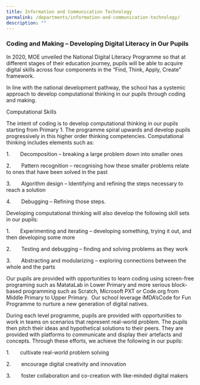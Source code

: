 ```yaml
---
title: Information and Communication Technology
permalink: /departments/information-and-communication-technology/
description: ""
---
```

### **Coding and Making – Developing Digital Literacy in Our Pupils**

In 2020, MOE unveiled the National Digital Literacy Programme so that at different stages of their education journey, pupils will be able to acquire digital skills across four components in the “Find, Think, Apply, Create” framework.

In line with the national development pathway, the school has a systemic approach to develop computational thinking in our pupils through coding and making.

Computational Skills

The intent of coding is to develop computational thinking in our pupils starting from Primary 1. The programme spiral upwards and develop pupils progressively in this higher order thinking competencies. Computational thinking includes elements such as:

1.       Decomposition – breaking a large problem down into smaller ones

2.       Pattern recognition – recognising how these smaller problems relate to ones that have been solved in the past

3.       Algorithm design – Identifying and refining the steps necessary to reach a solution

4.       Debugging – Refining those steps. 

Developing computational thinking will also develop the following skill sets in our pupils:

1.       Experimenting and iterating – developing something, trying it out, and then developing some more

2.       Testing and debugging – finding and solving problems as they work

3.       Abstracting and modularizing – exploring connections between the whole and the parts

Our pupils are provided with opportunities to learn coding using screen-free programing such as MatataLab in Lower Primary and more serious block-based programming such as Scratch, Microsoft PXT or Code.org from Middle Primary to Upper Primary.  Our school leverage iMDA’sCode for Fun Programme to nurture a new generation of digital natives.

During each level programme, pupils are provided with opportunities to work in teams on scenarios that represent real-world problem. The pupils then pitch their ideas and hypothetical solutions to their peers. They are provided with platforms to communicate and display their artefacts and concepts. Through these efforts, we achieve the following in our pupils:

1.       cultivate real-world problem solving

2.       encourage digital creativity and innovation

3.       foster collaboration and co-creation with like-minded digital makers